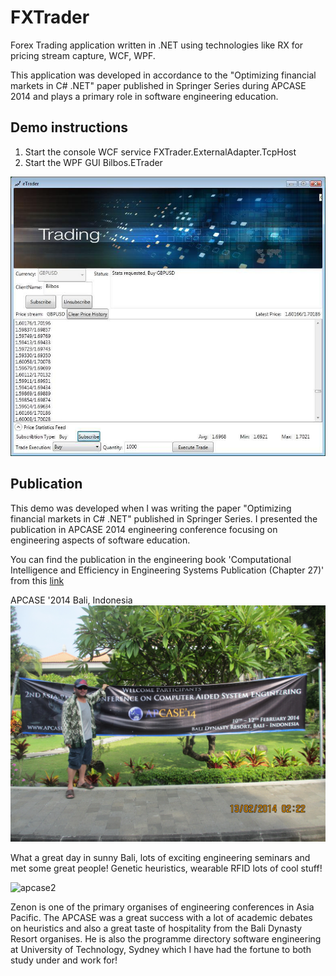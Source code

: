 # FXTrader
Forex Trading application written in .NET using technologies like RX for pricing stream capture, WCF, WPF.

This application was developed in accordance to the "Optimizing financial markets in C# .NET" paper published in Springer Series during APCASE 2014 and plays a primary role in software engineering education.

## Demo instructions
1. Start the console WCF service FXTrader.ExternalAdapter.TcpHost
2. Start the WPF GUI Bilbos.ETrader

![screenshot Logo](eTrader.jpg)

## Publication
This demo was developed when I was writing the paper "Optimizing financial markets in C# .NET" published in Springer Series.  I presented the publication in APCASE 2014 engineering conference focusing on engineering aspects of software education.

You can find the publication in the engineering book 'Computational Intelligence and Efficiency in Engineering Systems Publication (Chapter 27)' from this [link](https://www.springer.com/gp/book/9783319157191)

APCASE '2014 Bali, Indonesia
![apcase1](apcase1.JPG)

What a great day in sunny Bali, lots of exciting engineering seminars and met some great people!  Genetic heuristics, wearable RFID lots of cool stuff!

![apcase2](apcase2.JPG)

Zenon is one of the primary organises of engineering conferences in Asia Pacific.  The APCASE was a great success with a lot of academic debates on heuristics and also a great taste of hospitality from the Bali Dynasty Resort organises.  He is also the programme directory software engineering at University of Technology, Sydney which I have had the fortune to both study under and work for!



